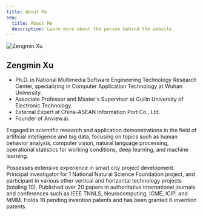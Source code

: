 ```yaml
---
title: About Me
seo:
  title: About Me
  description: Learn more about the person behind the website.
---
```


<img src="/avatars/xzm.jpg" alt="Zengmin Xu" class="mx-auto aspect-square size-64 rounded-full object-cover border-2 border-muted" />
<h2 class="mx-auto text-center !mt-6">Zengmin Xu</h2>

- Ph.D. in National Multimedia Software Engineering Technology Research Center, specializing in Computer Application Technology at Wuhan University.
- Associate Professor and Master's Supervisor at Guilin University of Electronic Technology.
- External Expert at China-ASEAN Information Port Co., Ltd.
- Founder of Anview.ai.

Engaged in scientific research and application demonstrations in the field of artificial intelligence and big data, focusing on topics such as human behavior analysis, computer vision, natural language processing, operational statistics for working conditions, deep learning, and machine learning.

Possesses extensive experience in smart city project development. Principal investigator for 1 National Natural Science Foundation project, and participant in various other vertical and horizontal technology projects (totaling 10). Published over 20 papers in authoritative international journals and conferences such as IEEE TNNLS, Neurocomputing, ICME, ICIP, and MMM. Holds 18 pending invention patents and has been granted 6 invention patents.
